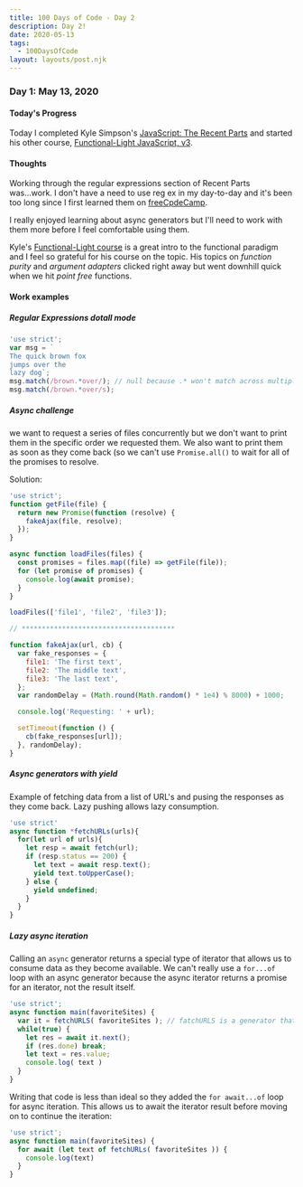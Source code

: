 ```yaml
---
title: 100 Days of Code - Day 2
description: Day 2!
date: 2020-05-13
tags: 
  - 100DaysOfCode
layout: layouts/post.njk
---
```


### Day 1: May 13, 2020

#### Today's Progress

Today I completed Kyle Simpson's [JavaScript: The Recent Parts](https://frontendmasters.com/courses/js-recent-parts/) and started his other course, [Functional-Light JavaScript, v3](https://frontendmasters.com/courses/functional-javascript-v3/).

#### Thoughts

Working through the regular expressions section of Recent Parts was...work. I don't have a need to use reg ex in my day-to-day and it's been too long since I first learned them on [freeCpdeCamp](https://www.freecodecamp.org/).

I really enjoyed learning about async generators but I'll need to work with them more before I feel comfortable using them.

Kyle's [Functional-Light course](https://frontendmasters.com/courses/functional-javascript-v3/) is a great intro to the functional paradigm and I feel so grateful for his course on the topic. His topics on *function purity* and *argument adapters* clicked right away but went downhill quick when we hit *point free* functions.

#### Work examples

##### Regular Expressions dotall mode

```js
'use strict';
var msg = `
The quick brown fox
jumps over the
lazy dog`;
msg.match(/brown.*over/); // null because .* won't match across multiple lines
msg.match(/brown.*over/s);
```

##### Async challenge

we want to request a series of files concurrently but we don't want to print them in the specific order we requested them. We also want to print them as soon as they come back (so we can't use `Promise.all()` to wait for all of the promises to resolve.

Solution:

```js
'use strict';
function getFile(file) {
  return new Promise(function (resolve) {
    fakeAjax(file, resolve);
  });
}

async function loadFiles(files) {
  const promises = files.map((file) => getFile(file));
  for (let promise of promises) {
    console.log(await promise);
  }
}

loadFiles(['file1', 'file2', 'file3']);

// **************************************

function fakeAjax(url, cb) {
  var fake_responses = {
    file1: 'The first text',
    file2: 'The middle text',
    file3: 'The last text',
  };
  var randomDelay = (Math.round(Math.random() * 1e4) % 8000) + 1000;

  console.log('Requesting: ' + url);

  setTimeout(function () {
    cb(fake_responses[url]);
  }, randomDelay);
}
```

##### Async generators with yield

Example of fetching data from a list of URL's and pusing the responses as they come back. Lazy pushing allows lazy consumption.

```js
'use strict'
async function *fetchURLs(urls){
  for(let url of urls){
    let resp = await fetch(url);
    if (resp.status == 200) {
      let text = await resp.text();
      yield text.toUpperCase();
    } else {
      yield undefined;
    }
  }
}
```

##### Lazy async iteration

Calling an `async` generator returns a special type of iterator that allows us to consume data as they become available. We can't really use a `for...of` loop with an async generator because the async iterator returns a promise for an iterator, not the result itself.

```js
'use strict';
async function main(favoriteSites) {
  var it = fetchURLS( favoriteSites ); // fatchURLS is a generator that returns an iterator
  while(true) {
    let res = await it.next();
    if (res.done) break;
    let text = res.value;
    console.log( text )
  }
}
```

Writing that code is less than ideal so they added the `for await...of` loop for async iteration. This allows us to await the iterator result before moving on to continue the iteration:

```js
'use strict';
async function main(favoriteSites) {
  for await (let text of fetchURLs( favoriteSites )) {
    console.log(text)
  }
}
```